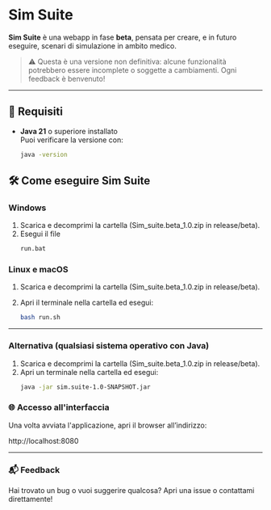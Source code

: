 # Sim Suite

**Sim Suite** è una webapp in fase **beta**, pensata per creare, e in futuro eseguire, scenari di simulazione in ambito medico.

> ⚠️ Questa è una versione non definitiva: alcune funzionalità potrebbero essere incomplete o soggette a cambiamenti. Ogni feedback è benvenuto!

---

## 🚀 Requisiti

- **Java 21** o superiore installato  
  Puoi verificare la versione con:
  ```bash
  java -version
  ```
## 🛠️ Come eseguire Sim Suite
### Windows
1. Scarica e decomprimi la cartella (Sim_suite.beta_1.0.zip in release/beta).
2. Esegui il file 
    ```bash
    run.bat
    ```
### Linux e macOS
1. Scarica e decomprimi la cartella (Sim_suite.beta_1.0.zip in release/beta).

2. Apri il terminale nella cartella ed esegui:
    ```bash
    bash run.sh
    ```
---
### Alternativa (qualsiasi sistema operativo con Java)
1. Scarica e decomprimi la cartella (Sim_suite.beta_1.0.zip in release/beta).
2. Apri un terminale nella cartella ed esegui:
    ```bash
    java -jar sim.suite-1.0-SNAPSHOT.jar
    ```

### 🌐 Accesso all'interfaccia
Una volta avviata l'applicazione, apri il browser all’indirizzo:

http://localhost:8080

---

### 📬 Feedback
Hai trovato un bug o vuoi suggerire qualcosa? Apri una issue o contattami direttamente!
